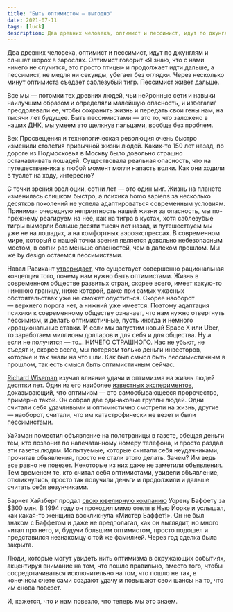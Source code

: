 ```yaml
---
title: "Быть оптимистом — выгодно"
date: 2021-07-11
tags: [luck]
description: Два древних человека, оптимист и пессимист, идут по джунглям и слышат шорох в зарослях. Оптимист говорит «Я знаю, что с нами ничего не случится, это просто птицы» и продолжает идти дальше, а пессимист, не медля ни секунды, убегает без оглядки...
---
```

Два древних человека, оптимист и пессимист, идут по джунглям и слышат шорох в зарослях. Оптимист говорит «Я знаю, что с нами ничего не случится, это просто птицы» и продолжает идти дальше, а пессимист, не медля ни секунды, убегает без оглядки. Через несколько минут оптимиста съедает саблезубый тигр. Пессимист живет дальше.

Все мы — потомки тех древних людей, чьи нейронные сети и навыки наилучшим образом и определяли малейшую опасность, и избегали/преодолевали ее, чтобы сохранить жизнь и передать свои гены нам, на тысячи лет будущее. Быть пессимистами — это то, что заложено в наших ДНК, мы умеем это щелкнув пальцами, вообще без проблем.

Век Просвещения и технологическая революция очень быстро изменили столетия привычной жизни людей. Каких-то 150 лет назад, по дороге из Подмосковья в Москву было довольно страшно останавливать лошадей. Существовала реальная опасность, что на путешественника в любой момент могли напасть волки. Как они ходили в туалет на ходу, интересно? 

С точки зрения эволюции, сотни лет — это один миг. Жизнь на планете изменилась слишком быстро, а психика homo sapiens за несколько десятков поколений не успела адаптироваться современным условиям. Принимая очередную неприятность нашей жизни за опасность, мы по-прежнему реагируем на нее, как на тигра в кустах, хотя саблезубые тигры вымерли больше десяти тысяч лет назад, и путешествуем мы уже не на лошадях, а на комфортных аэроэкспрессах. В современном мире, который с нашей точки зрения является довольно небезопасным местом, в сотни раз меньше опасностей, чем в далеком прошлом. Мы же by design остаемся пессимистами.

Навал Равикант [утверждает](https://www.youtube.com/watch?v=Lis-z3i61y8), что существует совершенно рациональная концепция того, почему нам нужно быть оптимистами. Жизнь в современном обществе развитых стран, скорее всего, имеет какую-то нижнюю границу, ниже которой, даже при самых ужасных обстоятельствах уже не сможет опуститься. Скорее наоборот — верхнего порога нет, а нижний уже имеется. Поэтому адаптация психики к современному обществу означает, что нам нужно отвергнуть пессимизм, и делать оптимистичные, пусть иногда и немного иррациональные ставки. И если мы запустим новый Space X или Uber, то заработаем миллионы долларов и для себя и для общества. Ну а если не получится — то... НИЧЕГО СТРАШНОГО. Нас не убьют, не съедят и, скорее всего, мы потеряем только деньги инвесторов, которые и так знали на что шли. Как был смысл быть пессимистичным в прошлом, так есть смысл быть оптимистичным сейчас.

[Richard Wiseman](https://en.wikipedia.org/wiki/Richard_Wiseman) изучал влияние удачи и оптимизма на жизнь людей десятки лет. Один из его наиболее [известных экспериментов](https://richardwiseman.files.wordpress.com/2011/09/the_luck_factor.pdf), доказывающий, что оптимизм — это самосбывающееся пророчество, примерно такой. Он собрал две одинаковые группы людей. Одни считали себя удачливыми и оптимистично смотрели на жизнь, другие — наоборот, считали, что им катастрофически не везет и были пессимистами. 

Уайзман поместил объявление на полстраницы в газете, обещая деньги тем, кто позвонит по напечатанному номеру телефона, и просто раздал эти газеты людям. Испытуемые, которые считали себя неудачниками, прочитав объявления, просто не стали этого делать. Зачем? Им ведь все равно не повезет. Некоторые из них даже не заметили объявления. Тем временем те, кто считал себя оптимистами, увидели объявление, откликнулись, просто так получили деньги и продолжили и дальше считать себя везунчиками.

Барнет Хайзберг продал [свою ювелирную компанию](https://www.helzberg.com/) Уорену Баффету за $300 млн. В 1994 году он проходил мимо отеля в Нью Йорке и услышал, как какая-то женщина воскликнула «Мистер Баффет!». Он не был знаком с Баффетом и даже не предполагал, как он выглядит, но много читал про него, и, будучи большим оптимистом, просто подошел и представился незнакомцу с той же фамилией. Через год сделка была закрыта.

Люди, которые могут увидеть нить оптимизма в окружающих событиях, акцентируя внимание на том, что пошло правильно, вместо того, чтобы сосредотачиваться исключительно на том, что пошло не так, в конечном счете сами создают удачу и повышают свои шансы на то, что им снова повезет. 

И, кажется, что и нам повезло, что теперь мы это знаем.